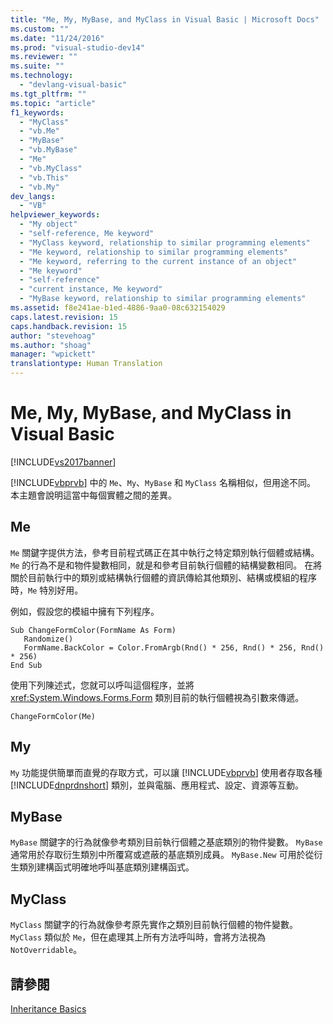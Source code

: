 ```yaml
---
title: "Me, My, MyBase, and MyClass in Visual Basic | Microsoft Docs"
ms.custom: ""
ms.date: "11/24/2016"
ms.prod: "visual-studio-dev14"
ms.reviewer: ""
ms.suite: ""
ms.technology: 
  - "devlang-visual-basic"
ms.tgt_pltfrm: ""
ms.topic: "article"
f1_keywords: 
  - "MyClass"
  - "vb.Me"
  - "MyBase"
  - "vb.MyBase"
  - "Me"
  - "vb.MyClass"
  - "vb.This"
  - "vb.My"
dev_langs: 
  - "VB"
helpviewer_keywords: 
  - "My object"
  - "self-reference, Me keyword"
  - "MyClass keyword, relationship to similar programming elements"
  - "Me keyword, relationship to similar programming elements"
  - "Me keyword, referring to the current instance of an object"
  - "Me keyword"
  - "self-reference"
  - "current instance, Me keyword"
  - "MyBase keyword, relationship to similar programming elements"
ms.assetid: f8e241ae-b1ed-4886-9aa0-08c632154029
caps.latest.revision: 15
caps.handback.revision: 15
author: "stevehoag"
ms.author: "shoag"
manager: "wpickett"
translationtype: Human Translation
---
```

# Me, My, MyBase, and MyClass in Visual Basic
[!INCLUDE[vs2017banner](../../../csharp/includes/vs2017banner.md)]

[!INCLUDE[vbprvb](../../../csharp/programming-guide/concepts/linq/includes/vbprvb_md.md)] 中的 `Me`、`My`、`MyBase` 和 `MyClass` 名稱相似，但用途不同。  本主題會說明這當中每個實體之間的差異。  
  
## Me  
 `Me` 關鍵字提供方法，參考目前程式碼正在其中執行之特定類別執行個體或結構。  `Me` 的行為不是和物件變數相同，就是和參考目前執行個體的結構變數相同。  在將關於目前執行中的類別或結構執行個體的資訊傳給其他類別、結構或模組的程序時，`Me` 特別好用。  
  
 例如，假設您的模組中擁有下列程序。  
  
```  
Sub ChangeFormColor(FormName As Form)  
   Randomize()  
   FormName.BackColor = Color.FromArgb(Rnd() * 256, Rnd() * 256, Rnd() * 256)  
End Sub  
```  
  
 使用下列陳述式，您就可以呼叫這個程序，並將 <xref:System.Windows.Forms.Form> 類別目前的執行個體視為引數來傳遞。  
  
```  
ChangeFormColor(Me)  
```  
  
## My  
 `My` 功能提供簡單而直覺的存取方式，可以讓 [!INCLUDE[vbprvb](../../../csharp/programming-guide/concepts/linq/includes/vbprvb_md.md)] 使用者存取各種 [!INCLUDE[dnprdnshort](../../../csharp/getting-started/includes/dnprdnshort_md.md)] 類別，並與電腦、應用程式、設定、資源等互動。  
  
## MyBase  
 `MyBase` 關鍵字的行為就像參考類別目前執行個體之基底類別的物件變數。  `MyBase` 通常用於存取衍生類別中所覆寫或遮蔽的基底類別成員。  `MyBase.New` 可用於從衍生類別建構函式明確地呼叫基底類別建構函式。  
  
## MyClass  
 `MyClass` 關鍵字的行為就像參考原先實作之類別目前執行個體的物件變數。  `MyClass` 類似於 `Me`，但在處理其上所有方法呼叫時，會將方法視為 `NotOverridable`。  
  
## 請參閱  
 [Inheritance Basics](../../../visual-basic/programming-guide/language-features/objects-and-classes/inheritance-basics.md)